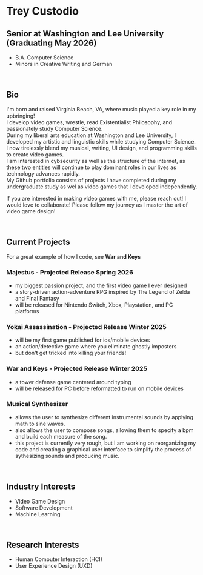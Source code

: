 # Trey Custodio

##  Senior at Washington and Lee University (Graduating May 2026)<br>
- B.A. Computer Science<br>
- Minors in Creative Writing and German
<br>

##  Bio
I'm born and raised Virginia Beach, VA, where music played a key role in my upbringing!<br>
I develop video games, wrestle, read Existentialist Philosophy, and passionately study Computer Science.<br>
During my liberal arts education at Washington and Lee University, I developed my artistic and linguistic skills while studying Computer Science.<br>
I now tirelessly blend my musical, writing, UI design, and programming skills to create video games.<br>
I am interested in cybsecurity as well as the structure of the internet, as these two entities will continue to play dominant roles in our lives as technology advances rapidly.<br>
My Github portfolio consists of projects I have completed during my undergraduate study as wel as video games that I developed independently.

If you are interested in making video games with me, please reach out! I would love to collaborate!
Please follow my journey as I master the art of video game design!

<br>

##  Current Projects
For a great example of how I code, see **War and Keys**

###  Majestus - Projected Release Spring 2026
- my biggest passion project, and the first video game I ever designed
- a story-driven action-adventure RPG inspired by The Legend of Zelda and Final Fantasy
- will be released for Nintendo Switch, Xbox, Playstation, and PC platforms
###  Yokai Assassination - Projected Release Winter 2025
- will be my first game published for ios/mobile devices
- an action/detective game where you eliminate ghostly imposters
- but don't get tricked into killing your friends!
###  War and Keys - Projected Release Winter 2025
- a tower defense game centered around typing
- will be released for PC before reformatted to run on mobile devices

###  Musical Synthesizer
- allows the user to synthesize different instrumental sounds by applying math to sine waves.
- also allows the user to compose songs, allowing them to specify a bpm and build each measure of the song.
- this project is currently very rough, but I am working on reorganizing my code and creating a graphical user interface to simplify the process of sythesizing sounds and producing music.

<br>

##  Industry Interests
- Video Game Design
- Software Development
- Machine Learning

<br>

##  Research Interests
- Human Computer Interaction (HCI)
- User Experience Design (UXD)

<!--
**TreyCustodio/TreyCustodio** is a ✨ _special_ ✨ repository because its `README.md` (this file) appears on your GitHub profile.

Here are some ideas to get you started:

- 🔭 I’m currently working on ...
- 🌱 I’m currently learning ...
- 👯 I’m looking to collaborate on ...
- 🤔 I’m looking for help with ...
- 💬 Ask me about ...
- 📫 How to reach me: ...
- 😄 Pronouns: ...
- ⚡ Fun fact: ...
-->
